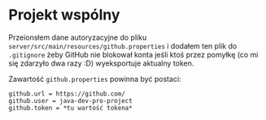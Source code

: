 # Projekt wspólny

Przeionsłem dane autoryzacyjne do pliku
`server/src/main/resources/github.properties`
i dodałem ten plik do `.gitignore` żeby GitHub nie blokował konta jeśli ktoś przez pomyłkę (co mi się zdarzyło dwa razy :D) wyeksportuje aktualny token.

Zawartość `github.properties` powinna być postaci:
```
github.url = https://github.com/
github.user = java-dev-pro-project
github.token = *tu wartość tokena*
```